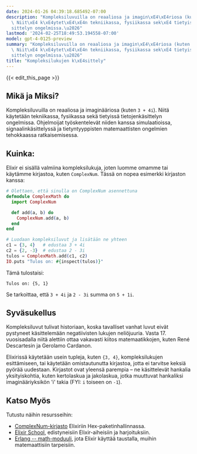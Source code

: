 ```yaml
---
date: 2024-01-26 04:39:18.685492-07:00
description: "Kompleksiluvuilla on reaaliosa ja imagin\xE4\xE4riosa (kuten `3 + 4i`).\
  \ Niit\xE4 k\xE4ytet\xE4\xE4n tekniikassa, fysiikassa sek\xE4 tietyiss\xE4 tietojenk\xE4\
  sittelyn ongelmissa.\u2026"
lastmod: '2024-02-25T18:49:53.194558-07:00'
model: gpt-4-0125-preview
summary: "Kompleksiluvuilla on reaaliosa ja imagin\xE4\xE4riosa (kuten `3 + 4i`).\
  \ Niit\xE4 k\xE4ytet\xE4\xE4n tekniikassa, fysiikassa sek\xE4 tietyiss\xE4 tietojenk\xE4\
  sittelyn ongelmissa.\u2026"
title: "Kompleksilukujen k\xE4sittely"
---
```


{{< edit_this_page >}}

## Mikä ja Miksi?
Kompleksiluvuilla on reaaliosa ja imaginääriosa (kuten `3 + 4i`). Niitä käytetään tekniikassa, fysiikassa sekä tietyissä tietojenkäsittelyn ongelmissa. Ohjelmoijat työskentelevät niiden kanssa simulaatioissa, signaalinkäsittelyssä ja tietyntyyppisten matemaattisten ongelmien tehokkaassa ratkaisemisessa.

## Kuinka:
Elixir ei sisällä valmiina kompleksilukuja, joten luomme omamme tai käytämme kirjastoa, kuten `ComplexNum`. Tässä on nopea esimerkki kirjaston kanssa:

```elixir
# Olettaen, että sinulla on ComplexNum asennettuna
defmodule ComplexMath do
  import ComplexNum

  def add(a, b) do
    ComplexNum.add(a, b)
  end
end

# Luodaan kompleksiluvut ja lisätään ne yhteen
c1 = {3, 4}   # edustaa 3 + 4i
c2 = {2, -3}  # edustaa 2 - 3i
tulos = ComplexMath.add(c1, c2)
IO.puts "Tulos on: #{inspect(tulos)}"
```

Tämä tulostaisi:
```
Tulos on: {5, 1}
```

Se tarkoittaa, että `3 + 4i` ja `2 - 3i` summa on `5 + 1i`.

## Syväsukellus
Kompleksiluvut tulivat historiaan, koska tavalliset vanhat luvut eivät pystyneet käsittelemään negatiivisten lukujen neliöjuuria. Vasta 17. vuosisadalla niitä alettiin ottaa vakavasti kiitos matemaatikkojen, kuten René Descartesin ja Gerolamo Cardanon.

Elixirissä käytetään usein tupleja, kuten `{3, 4}`, kompleksilukujen esittämiseen, tai käytetään omistautunutta kirjastoa, jotta ei tarvitse keksiä pyörää uudestaan. Kirjastot ovat yleensä parempia – ne käsittelevät hankalia yksityiskohtia, kuten kertolaskua ja jakolaskua, jotka muuttuvat hankaliksi imaginääriyksikön 'i' takia (FYI: `i` toiseen on `-1`).

## Katso Myös
Tutustu näihin resursseihin:
- [ComplexNum-kirjasto](https://hex.pm/packages/complex_num) Elixiriin Hex-paketinhallinnassa.
- [Elixir School](https://elixirschool.com/en/), edistyneisiin Elixir-aiheisiin ja harjoituksiin.
- [Erlang -- math-moduuli](http://erlang.org/doc/man/math.html), jota Elixir käyttää taustalla, muihin matemaattisiin tarpeisiin.
